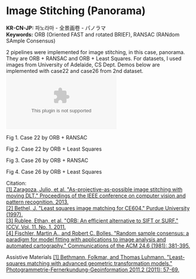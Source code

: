 # Image Stitching (Panorama)  
  
**KR-CN-JP:** 파노라마 - 全景画卷 - パノラマ  
**Keywords:** ORB (Oriented FAST and rotated BRIEF), RANSAC (RANdom SAmple Consensus)
  
2 pipelines were implemented for image stitching, in this case, panorama. They are ORB + RANSAC and ORB + Least Squares. 
For datasets, I used images from University of Adelaide, CS Dept. Demos below are implemented with case22 and case26 from 2nd dataset. ![Dataset Link](https://cs.adelaide.edu.au/~tjchin/apap/files/images2.zip)  

  Fig 1. Case 22 by ORB + RANSAC  
  
  
  Fig 2. Case 22 by ORB + Least Squares  
  
  
  Fig 3. Case 26 by ORB + RANSAC  
  
  
  Fig 4. Case 26 by ORB + Least Squares  
  
  
Citation:  
[\[1\] Zaragoza, Julio, et al. "As-projective-as-possible image stitching with moving DLT." Proceedings of the IEEE conference on computer vision and pattern recognition. 2013.](https://cs.adelaide.edu.au/~tjchin/apap/)  
[\[2\] Bethel, J. "Least squares image matching for CE604." Purdue University (1997).](https://engineering.purdue.edu/~bethel/main1.pdf)  
[\[3\] Rublee, Ethan, et al. "ORB: An efficient alternative to SIFT or SURF." ICCV. Vol. 11. No. 1. 2011.](http://citeseerx.ist.psu.edu/viewdoc/download?doi=10.1.1.370.4395&rep=rep1&type=pdf)  
[\[4\] Fischler, Martin A., and Robert C. Bolles. "Random sample consensus: a paradigm for model fitting with applications to image analysis and automated cartography." Communications of the ACM 24.6 (1981): 381-395.](https://dl.acm.org/citation.cfm?id=358692)

Assistive Materials
[\[1\] Bethmann, Folkmar, and Thomas Luhmann. "Least-squares matching with advanced geometric transformation models." Photogrammetrie-Fernerkundung-Geoinformation 2011.2 (2011): 57-69.](https://www.isprs.org/proceedings/xxxvIII/part5/papers/89.pdf)
